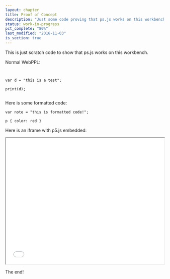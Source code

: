 ```yaml
---
layout: chapter
title: Proof of Concept
description: "Just some code proving that ps.js works on this workbench, along side WebPPL."
status: work-in-progress
pct_complete: "80%"
last_modified: "2016-11-03"
is_section: true
---
```


This is just scratch code to show that ps.js works on this workbench.

Normal WebPPL:

<pre><code class="language-webppl">

var d = "this is a test";

print(d);

</code></pre>

Here is some formatted code:

<pre >
<code class="language-javascript">var note = "this is formatted code!";</code></pre>   
<pre >
<code class="language-css">p { color: red }</code></pre>

Here is an iframe with p5.js embedded:

<iframe src="/assets/p5/embed.html" width="100%" height="400px"></iframe>


The end!